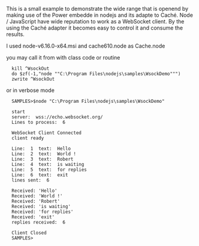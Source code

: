 This is a small example to demonstrate the wide range that is openend by
making use of the Power embedde in nodejs and its adapte to Caché.
Node / JavaScript have wide reputation to work as a WebSocket client.
By the using the Caché adapter it becomes easy to control it and
consume the results.

I used node-v6.16.0-x64.msi  and  cache610.node as Cache.node


you may call it from with class code or routine
      
      kill ^WsockOut
      do $zf(-1,"node ""C:\Program Files\nodejs\samples\WsockDemo""")
      zwrite ^WsockOut
      
or in verbose mode

      SAMPLES>$node "C:\Program Files\nodejs\samples\WsockDemo"

      start
      server:  wss://echo.websocket.org/
      Lines to process:  6

      WebSocket Client Connected
      client ready

      Line:  1  text:  Hello
      Line:  2  text:  World !
      Line:  3  text:  Robert
      Line:  4  text:  is waiting
      Line:  5  text:  for replies
      Line:  6  text:  exit
      lines sent:  6

      Received: 'Hello'
      Received: 'World !'
      Received: 'Robert'
      Received: 'is waiting'
      Received: 'for replies'
      Received: 'exit'
      replies received:  6

      Client Closed
      SAMPLES>
